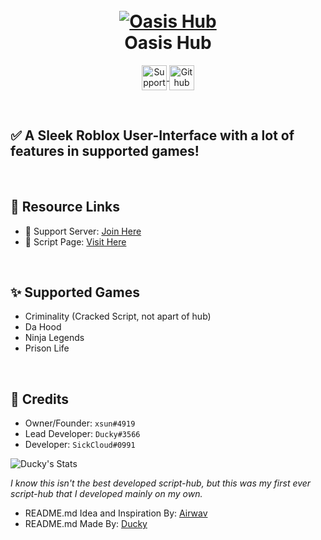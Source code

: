 <h1 align="center">
  <br>
  <a href="https://github.com/bruvzz"><img src="https://cdn.discordapp.com/attachments/889325575108444232/1008746087206637568/unknown.png" alt="Oasis Hub"></a>
  <br>
  Oasis Hub
  <br>
</h1>

<p align="center">
<a href="https://discord.gg/t2wWA3hph3">
  <img align="center" alt="Support Server" width="40px" src="https://cdn.discordapp.com/attachments/802104294588940319/1007275287471476877/icons8-discord-48.png" />
</a>
<a href="https://github.com/bruvzz">
  <img align="center" alt="Github Profile" width="40px" src="https://cdn.discordapp.com/attachments/802104294588940319/1007275874728562871/GitHub-Mark-Light-120px-plus.png" />
</a>
</p>

<br />

## ✅ A Sleek Roblox User-Interface with a lot of features in supported games!

<br />

## 🔗 Resource Links

- 🤝 Support Server: [Join Here](https://discord.gg/t2wWA3hph3)
- 📂 Script Page: [Visit Here](https://github.com/bruvzz/oasishub/blob/main/script)

<br />

## ✨ Supported Games
 
- Criminality (Cracked Script, not apart of hub)
- Da Hood
- Ninja Legends
- Prison Life

<br />

## 📜 Credits

- Owner/Founder: `xsun#4919`
- Lead Developer: `Ducky#3566`
- Developer: `SickCloud#0991`



![Ducky's Stats](https://github-readme-stats.vercel.app/api?username=bruvzz&show_icons=true&hide_border=true)

*I know this isn't the best developed script-hub, but this was my first ever script-hub that I developed mainly on my own.*

- README.md Idea and Inspiration By: [Airwav](https://github.com/Airwav)
- README.md Made By: [Ducky](https://github.com/bruvzz)
